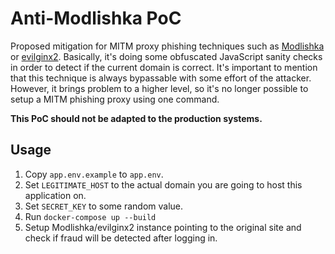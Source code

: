 # Anti-Modlishka PoC

Proposed mitigation for MITM proxy phishing techniques such as [Modlishka](https://github.com/drk1wi/Modlishka) or [evilginx2](https://github.com/kgretzky/evilginx2).
Basically, it's doing some obfuscated JavaScript sanity checks in order to detect if the current domain is correct.
It's important to mention that this technique is always bypassable with some effort of the attacker. However, it brings problem to a higher level, so it's no longer possible to setup a MITM phishing proxy using one command.

**This PoC should not be adapted to the production systems.**

## Usage

1. Copy `app.env.example` to `app.env`.
2. Set `LEGITIMATE_HOST` to the actual domain you are going to host this application on.
3. Set `SECRET_KEY` to some random value.
4. Run `docker-compose up --build`
5. Setup Modlishka/evilginx2 instance pointing to the original site and check if fraud will be detected after logging in.